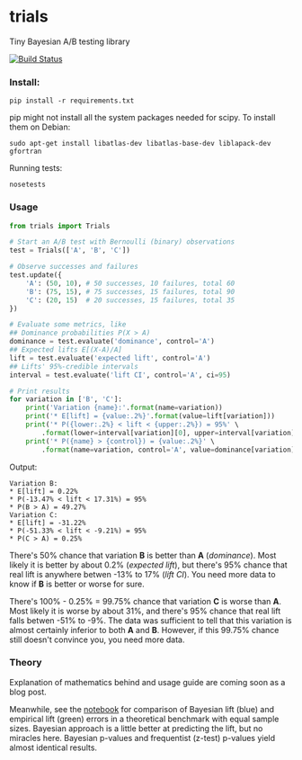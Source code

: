 trials
======
Tiny Bayesian A/B testing library

[![Build Status](https://travis-ci.org/bogdan-kulynych/trials.svg?branch=master)](https://travis-ci.org/bogdan-kulynych/trials)

### Install:

```
pip install -r requirements.txt
```

pip might not install all the system packages needed for scipy. To install them on Debian:

```
sudo apt-get install libatlas-dev libatlas-base-dev liblapack-dev gfortran
```

Running tests:

```
nosetests
```

### Usage

```python
from trials import Trials

# Start an A/B test with Bernoulli (binary) observations
test = Trials(['A', 'B', 'C'])

# Observe successes and failures
test.update({
    'A': (50, 10), # 50 successes, 10 failures, total 60
    'B': (75, 15), # 75 successes, 15 failures, total 90
    'C': (20, 15)  # 20 successes, 15 failures, total 35
})

# Evaluate some metrics, like
## Dominance probabilities P(X > A)
dominance = test.evaluate('dominance', control='A')
## Expected lifts E[(X-A)/A]
lift = test.evaluate('expected lift', control='A')
## Lifts' 95%-credible intervals
interval = test.evaluate('lift CI', control='A', ci=95)

# Print results
for variation in ['B', 'C']:
    print('Variation {name}:'.format(name=variation))
    print('* E[lift] = {value:.2%}'.format(value=lift[variation]))
    print('* P({lower:.2%} < lift < {upper:.2%}) = 95%' \
        .format(lower=interval[variation][0], upper=interval[variation][2]))
    print('* P({name} > {control}) = {value:.2%}' \
        .format(name=variation, control='A', value=dominance[variation]))
```

Output:
```
Variation B:
* E[lift] = 0.22%
* P(-13.47% < lift < 17.31%) = 95%
* P(B > A) = 49.27%
Variation C:
* E[lift] = -31.22%
* P(-51.33% < lift < -9.21%) = 95%
* P(C > A) = 0.25%
```

There's 50% chance that variation **B** is better than **A** (*dominance*). Most likely it is better by about 0.2% (*expected lift*), but there's 95% chance that real lift is anywhere betwen -13% to 17% (*lift CI*). You need more data to know if **B** is better or worse for sure.

There's 100% - 0.25% = 99.75% chance that variation **C** is worse than **A**. Most likely it is worse by about 31%, and there's 95% chance that real lift falls betwen -51% to -9%. The data was sufficient to tell that this variation is almost certainly inferior to both **A** and **B**. However, if this 99.75% chance still doesn't convince you, you need more data.

### Theory
Explanation of mathematics behind and usage guide are coming soon as a blog post.

Meanwhile, see the [notebook](http://nbviewer.ipython.org/github/bogdan-kulynych/trials/blob/master/examples/benchmark.ipynb) for comparison of Bayesian lift (blue) and empirical lift (green) errors in a theoretical benchmark with equal sample sizes. Bayesian approach is a little better at predicting the lift, but no miracles here. Bayesian p-values and frequentist (z-test) p-values yield almost identical results.
